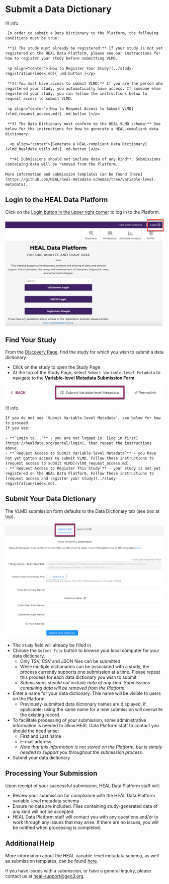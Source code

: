 # Submit a Data Dictionary

!!! info 

     In order to submit a Data Dictionary to the Platform, the following conditions must be true:
     
     **1) The study must already be registered:** If your study is not yet registered on the HEAL Data Platform, please see our instructions for how to register your study before submitting VLMD. 
     
     <p align="center">[How to Register Your Study](../study-registration/index.md){ .md-button }</p>

     **2) You must have access to submit VLMD:** If you are the person who registered your study, you automatically have access. If someone else registered your study, you can follow the instructions below to request access to submit VLMD. 

     <p align="center">[How to Request Access to Submit VLMD](vlmd_request_access.md){ .md-button }</p>

     **3) The Data Dictionary must conform to the HEAL VLMD schema:** See below for the instructions for how to generate a HEAL-compliant data dictionary. 

      <p align="center">[Generate a HEAL-compliant Data Dictionary](vlmd_healdata_utils.md){ .md-button }</p>

      **4) Submissions should not include data of any kind**. Submissions containing data will be removed from the Platform.
   
    More information and submission templates can be found [here](https://github.com/HEAL/heal-metadata-schemas/tree/variable-level-metadata).

## Login to the HEAL Data Platform  

Click on the [Login button in the upper right corner](https://healdata.org/portal/login) to log in to the Platform.  

![](../img/heal_login.png)

## Find Your Study

From the [Discovery Page](https://healdata.org/portal/discovery), find the study for which you wish to submit a data dictionary.  

- Click on the study to open the Study Page  
- At the top of the Study Page, select `Submit Variable-level Metadata` to navigate to the **Variable-level Metadata Submission Form**.

![](../img/submit_vlmd_submit_button.png)


!!! info

    If you do not see `Submit Variable-level Metadata`, see below for how to proceed.  
    If you see:

    - **`Login to...`** - you are not logged in. [Log in first](https://healdata.org/portal/login), then repeat the instructions above.
    - **`Request Access to Submit Variable-level Metadata`** - you have not yet gotten access to submit VLMD. Follow these instructions to [request access to submit VLMD](vlmd_request_access.md). 
    - **`Request Access to Register This Study`** - your study is not yet registered on the HEAL Data Platform. Follow these instructions to [request access and register your study](../study-registration/index.md). 

## Submit Your Data Dictionary

The VLMD submission form defaults to the Data Dictionary tab (see box at top). 

   ![](../img/vlmd_dd_submission_form.png)

- The `Study` field will already be filled in
- Choose the `Select File` button to browse your local computer for your data dictionary.
  - Only TSV, CSV and JSON files can be submitted
  - While multiple dictionaries can be associated with a study, the process currently supports one submission at a time. Please repeat this process for each data dictionary you wish to submit
  - *Submissions should not include data of any kind.  Submissions containing data will be removed from the Platform.*      
- Enter a name for your data dictionary.  This name will be visible to users on the Platform.  
  - Previously-submitted data dictionary names are displayed, if applicable; using the same name for a new submission will overwrite the existing record.
- To facilitate processing of your submission, some administrative information is needed to allow HEAL Data Platform staff to contact you should the need arise:
    - First and Last name
    - E-mail address
    - *Note that this information is not stored on the Platform, but is simply needed to support you throughout the submission process.*
- Submit your data dictionary

## Processing Your Submission  

Upon receipt of your successful submission, HEAL Data Platform staff will:

- Review your submission for compliance with the HEAL Data Platform variable-level metadata schema 
- Ensure no data are included.  Files containing study-generated data of any kind will not be accepted.
- HEAL Data Platform staff will contact you with any questions and/or to work through any issues that may arise.  If there are no issues, you will be notified when processing is completed.

##  Additional Help

More information about the HEAL variable-level metadata schema, as well as submission templates, can be found [here](https://github.com/HEAL/heal-metadata-schemas/tree/variable-level-metadata).

If you have issues with a submission, or have a general inquiry, please contact us at [heal-support@gen3.org](mailto:heal-support@gen3.org).



